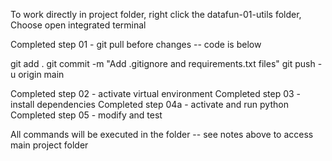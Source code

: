 To work directly in project folder, right click the datafun-01-utils folder, Choose open integrated terminal

Completed step 01 - git pull before changes -- code is below

git add .
git commit -m "Add .gitignore and requirements.txt files"
git push -u origin main

Completed step 02 - activate virtual environment
Completed step 03 - install dependencies
Completed step 04a - activate and run python
Completed step 05 - modify and test

All commands will be executed in the folder -- see notes above to access main project folder
